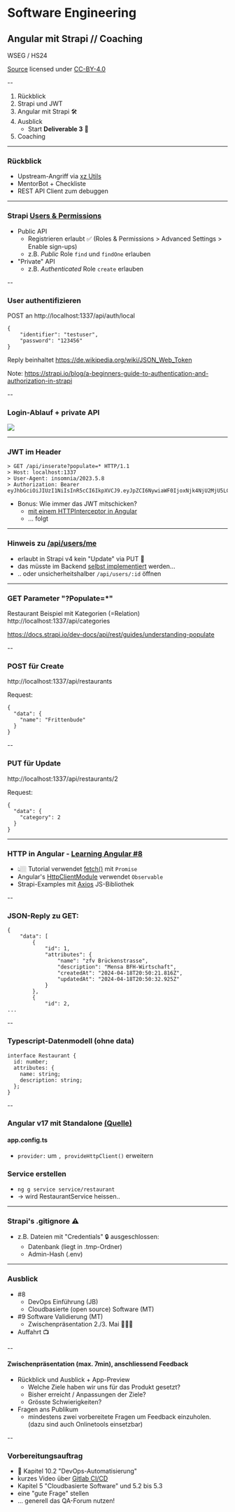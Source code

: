 # Software Engineering

## Angular mit Strapi // Coaching

WSEG / HS24

[Source](https://github.com/digital-sustainability/module-wseg/tree/24/hs/docs/slides/content/07) licensed under [CC-BY-4.0](https://github.com/digital-sustainability/module-wseg/blob/24/hs/LICENSE)

--

1. Rückblick
2. Strapi und JWT
3. Angular mit Strapi 🛠️
4. Ausblick
   - Start **Deliverable 3** 🏃
5. Coaching

---

### Rückblick

- Upstream-Angriff via [xz Utils](https://www.openwall.com/lists/oss-security/2024/03/29/4)
- MentorBot + Checkliste
- REST API Client zum debuggen

---

### Strapi [Users & Permissions](https://docs.strapi.io/dev-docs/plugins/users-permissions)

- Public API
  - Registrieren erlaubt ✅
    (Roles & Permissions > Advanced Settings > Enable sign-ups)
  - z.B. _Public_ Role `find` und `findOne` erlauben
- "Private" API
  - z.B. _Authenticated_ Role `create` erlauben

--

### User authentifizieren

POST an http://localhost:1337/api/auth/local

```
{
	"identifier": "testuser",
	"password": "123456"
}
```

Reply beinhaltet https://de.wikipedia.org/wiki/JSON_Web_Token

Note:
https://strapi.io/blog/a-beginners-guide-to-authentication-and-authorization-in-strapi

--

### Login-Ablauf + private API

![](https://imgur.com/OiNHxS2.png)

---

### JWT im Header

```
> GET /api/inserate?populate=* HTTP/1.1
> Host: localhost:1337
> User-Agent: insomnia/2023.5.8
> Authorization: Bearer eyJhbGciOiJIUzI1NiIsInR5cCI6IkpXVCJ9.eyJpZCI6NywiaWF0IjoxNjk4NjU2MjU5LCJleHAiOjE3MDEyNDgyNTl9.t6clZ6zWkAGHafbVR4dW4pO4BY60jz8L2Ygu9VupgXQ
```

- Bonus: Wie immer das JWT mitschicken?
  - [mit einem HTTPInterceptor in Angular](https://medium.com/@mohsinogen/angular-17-http-interceptors-guide-417e7c8ffada)
  - ... folgt

---

### Hinweis zu [/api/users/me](https://forum.strapi.io/t/users-me-update/15187)

- erlaubt in Strapi v4 kein "Update" via PUT 😬
- das müsste im Backend [selbst implementiert](https://medium.com/@fabian.froeschl/add-updateme-route-to-strapi-4-0s-users-permissons-plugin-fc31798df295) werden...
- .. oder unsicherheitshalber `/api/users/:id` öffnen

---

### GET Parameter "?Populate=\*"

Restaurant Beispiel mit Kategorien (=Relation)
http://localhost:1337/api/categories

https://docs.strapi.io/dev-docs/api/rest/guides/understanding-populate

--

### POST für Create

http://localhost:1337/api/restaurants

Request:

```
{
  "data": {
    "name": "Frittenbude"
  }
}
```

--

### PUT für Update

http://localhost:1337/api/restaurants/2

Request:

```
{
  "data": {
    "category": 2
  }
}
```

---

### HTTP in Angular - [Learning Angular #8](https://youtu.be/5K10oYJ5Y-E)

- 👆🏼 Tutorial verwendet [fetch()](https://developer.mozilla.org/en-US/docs/Web/API/Fetch_API) mit `Promise`
- Angular's [HttpClientModule](https://docs.strapi.io/dev-docs/integrations/angular#use-the-angular-http-client) verwendet `Observable`
- Strapi-Examples mit [Axios](https://github.com/axios/axios) JS-Bibliothek

--

### JSON-Reply zu GET:

```
{
	"data": [
		{
			"id": 1,
			"attributes": {
				"name": "zfv Brückenstrasse",
				"description": "Mensa BFH-Wirtschaft",
				"createdAt": "2024-04-18T20:50:21.816Z",
				"updatedAt": "2024-04-18T20:50:32.925Z"
			}
		},
		{
			"id": 2,
...
```

--

### Typescript-Datenmodell (ohne data)

```
interface Restaurant {
  id: number;
  attributes: {
    name: string;
    description: string;
  };
}
```

--

### Angular v17 mit Standalone [(Quelle)](https://dev.to/this-is-angular/how-to-fetch-data-using-the-providehttpclient-in-angular-5h47)

#### app.config.ts

- `provider:` um `, provideHttpClient()` erweitern

### Service erstellen

- `ng g service service/restaurant`
- -> wird RestaurantService heissen..

---

### Strapi's .gitignore ⚠️

- z.B. Dateien mit "Credentials" 🔒 ausgeschlossen:
  - Datenbank (liegt in .tmp-Ordner)
  - Admin-Hash (.env)

---

### Ausblick

- #8
  - DevOps Einführung (JB)
  - Cloudbasierte (open source) Software (MT)
- #9 Software Validierung (MT)
  - Zwischenpräsentation 2./3. Mai 👩🏼‍‍🏫
- Auffahrt 📺

--

#### Zwischenpräsentation (max. 7min), anschliessend Feedback

- Rückblick und Ausblick + App-Preview
  - Welche Ziele haben wir uns für das Produkt gesetzt?
  - Bisher erreicht / Anpassungen der Ziele?
  - Grösste Schwierigkeiten?
- Fragen ans Publikum
  - mindestens zwei vorbereitete Fragen um Feedback einzuholen.
    (dazu sind auch Onlinetools einsetzbar)

--

### Vorbereitungsauftrag

- 📘 Kapitel 10.2 "DevOps-Automatisierung"
- kurzes Video über [Gitlab CI/CD](https://www.youtube-nocookie.com/embed/ljth1Q5oJoo)
- Kapitel 5 "Cloudbasierte Software" und 5.2 bis 5.3
- eine "gute Frage" stellen
- ... generell das QA-Forum nutzen!
